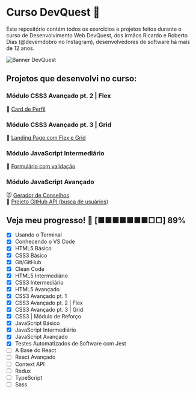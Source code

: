 # Curso DevQuest :space_invader:

Este repositório contém todos os exercícios e projetos feitos durante o curso de Desenvolvimento Web DevQuest, dos irmãos Ricardo e Roberto Dias (@devemdobro no Instagram), desenvolvedores de software há mais de 12 anos.

![Banner DevQuest](https://user-images.githubusercontent.com/84854530/187265414-aaa3d1e6-7fcb-4247-923a-4ff9ea6b7eb7.jpg)

## Projetos que desenvolvi no curso:

### Módulo CSS3 Avançado pt. 2 | Flex
:raccoon: <a href="https://github.com/lichtle/projeto-card-de-perfil" target="_blank">Card de Perfil</a><br>

### Módulo CSS3 Avançado pt. 3 | Grid
:zebra: <a href="https://github.com/lichtle/projeto-landing-page-com-grid" target="_blank">Landing Page com Flex e Grid</a>

### Módulo JavaScript Intermediário
:panda_face: <a href="https://lichtle.github.io/quest-js-intermediario" target="_blank">Formulário com validação</a>

### Módulo JavaScript Avançado
:mouse: <a href="https://github.com/lichtle/curso-dev-quest/tree/main/exercicios/js-avancado" target="_blank">Gerador de Conselhos</a>
<br>
:koala: <a href="https://github.com/lichtle/projeto-fetch-github" target="_blank">Projeto GitHub API (busca de usuários)</a>

## Veja meu progresso! :purple_heart: [■■■■■■■□□] 89%

- [X] Usando o Terminal
- [X] Conhecendo o VS Code
- [X] HTML5 Básico
- [X] CSS3 Básico
- [X] Git/GitHub
- [X] Clean Code
- [X] HTML5 Intermediário
- [X] CSS3 Intermediário
- [X] HTML5 Avançado
- [X] CSS3 Avançado pt. 1
- [X] CSS3 Avançado pt. 2 | Flex
- [X] CSS3 Avançado pt. 3 | Grid
- [X] CSS3 | Módulo de Reforço 
- [X] JavaScript Básico
- [X] JavaScript Intermediário
- [X] JavaScript Avançado
- [X] Testes Automatizados de Software com Jest
- [ ] A Base do React
- [ ] React Avançado
- [ ] Context API
- [ ] Redux
- [ ] TypeScript
- [ ] Sass
